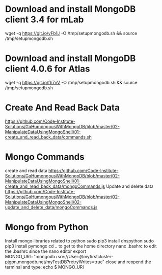 # Download and install MongoDB client 3.4 for mLab
wget -q https://git.io/vFb1J -O /tmp/setupmongodb.sh && source /tmp/setupmongodb.sh

# Download and install MongoDB client 4.0.6 for Atlas
wget -q https://git.io/fh7vV -O /tmp/setupmongodb.sh && source /tmp/setupmongodb.sh

# Create And Read Back Data
https://github.com/Code-Institute-Solutions/GoHumongousWithMongoDB/blob/master/02-ManipulateDataUsingMongoShell/01-create_and_read_back_data/commands.sh

# Mongo Commands
create and read data
https://github.com/Code-Institute-Solutions/GoHumongousWithMongoDB/blob/master/02-ManipulateDataUsingMongoShell/01-create_and_read_back_data/mongoCommands.js
Update and delete data
https://github.com/Code-Institute-Solutions/GoHumongousWithMongoDB/blob/master/02-ManipulateDataUsingMongoShell/02-update_and_delete_data/mongoCommands.js

# Mongo from Python
Install mongo libraries related to python
sudo pip3 install dnspython
sudo pip3 install pymongo
cd ..  to get to the home directory
nano .bashrc to edit the .bashrc since the nano editor
export MONGO_URI="mongodb+srv://User:<password>@myfirstcluster-pjgpn.mongodb.net/myTestDB?retryWrites=true"
close and reopend the terminal and type: echo $ MONGO_URI
